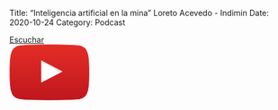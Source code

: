 Title: “Inteligencia artificial en la mina” Loreto Acevedo - Indimin
Date: 2020-10-24
Category: Podcast

<a href="https://s.danilorca.com/2020-10-24.mp3" type="audio/mpeg">
Escuchar<br/>
<img style="height:100px;" src="images/play.png">
</a>

